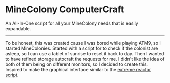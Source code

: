 # MineColony ComputerCraft

An All-In-One script for all your MineColony needs that is easily expandable.

---

To be honest, this was created cause I was bored while playing ATM9, so I started MineColonies. Started with a script for to check if the colonist are asleep, so I can use a tablet of sunrise to reset it back to day. Then I wanted to have refined storage autocraft the requests for me. I didn't like the idea of both of them being on different monitors, so I decided to create this. Inspired to make the graphical interface similar to the [extreme reactor script](https://github.com/Kasra-G/ReactorController).
